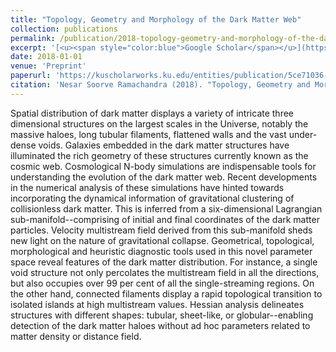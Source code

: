 ```yaml
---
title: "Topology, Geometry and Morphology of the Dark Matter Web"
collection: publications
permalink: /publication/2018-topology-geometry-and-morphology-of-the-dark-matte
excerpt: '[<u><span style="color:blue">Google Scholar</span></u>](https://scholar.google.com/scholar?q=Topology,+Geometry+and+Morphology+of+the+Dark+Matter+Web)'
date: 2018-01-01
venue: 'Preprint'
paperurl: 'https://kuscholarworks.ku.edu/entities/publication/5ce71036-1a78-4d99-a2d9-d91ae9f0f1f7'
citation: 'Nesar Soorve Ramachandra (2018). "Topology, Geometry and Morphology of the Dark Matter Web". Preprint.'
---
```


Spatial distribution of dark matter displays a variety of intricate three dimensional structures on the largest scales in the Universe, notably the massive haloes, long tubular filaments, flattened walls and the vast under-dense voids. Galaxies embedded in the dark matter structures have illuminated the rich geometry of these structures currently known as the cosmic web. Cosmological N-body simulations are indispensable tools for understanding the evolution of the dark matter web. Recent developments in the numerical analysis of these simulations have hinted towards incorporating the dynamical information of gravitational clustering of collisionless dark matter. This is inferred from a six-dimensional Lagrangian sub-manifold--comprising of initial and final coordinates of the dark matter particles. Velocity multistream field derived from this sub-manifold sheds new light on the nature of gravitational collapse. Geometrical, topological, morphological and heuristic diagnostic tools used in this novel parameter space reveal features of the dark matter distribution. For instance, a single void structure not only percolates the multistream field in all the directions, but also occupies over 99 per cent of all the single-streaming regions. On the other hand, connected filaments display a rapid topological transition to isolated islands at high multistream values. Hessian analysis delineates structures with different shapes: tubular, sheet-like, or globular--enabling detection of the dark matter haloes without ad hoc parameters related to matter density or distance field.
